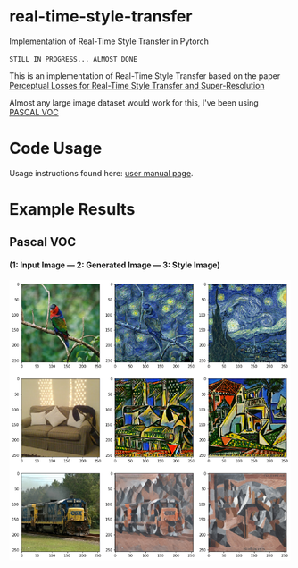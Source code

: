 # real-time-style-transfer
Implementation of Real-Time Style Transfer in Pytorch

`STILL IN PROGRESS... ALMOST DONE`

This is an implementation of Real-Time Style Transfer based on the paper [Perceptual Losses for Real-Time Style Transfer and Super-Resolution](https://arxiv.org/pdf/1603.08155)

Almost any large image dataset would work for this, I've been using [PASCAL VOC](http://pjreddie.com/media/files/VOCtrainval_06-Nov-2007.tar)

# Code Usage

Usage instructions found here: [user manual page](USAGE.md).

# Example Results
## Pascal VOC
#### (1: Input Image  — 2: Generated Image — 3: Style Image)
![](examples/example_r.png)
